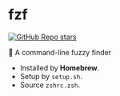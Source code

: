 # fzf

[![GitHub Repo stars](https://img.shields.io/github/stars/junegunn/fzf?style=social)](https://github.com/junegunn/fzf)

:cherry_blossom: A command-line fuzzy finder

- Installed by **Homebrew**.
- Setup by `setup.sh`.
- Source `zshrc.zsh`.
